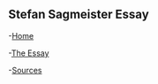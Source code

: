 Stefan Sagmeister Essay
-----------------------

-[Home]( https://ethanmcgonigle.github.io/Essay/essay.html)

-[The Essay]( https://ethanmcgonigle.github.io/Essay/myessay.html)

-[Sources]( https://ethanmcgonigle.github.io/Essay/sources.html)
